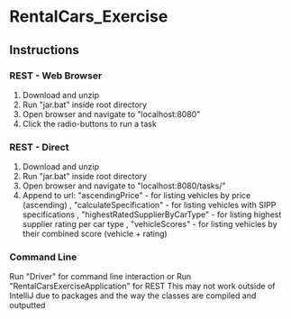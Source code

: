 # RentalCars_Exercise

## Instructions
### REST - Web Browser
1. Download and unzip
2. Run "jar.bat" inside root directory
3. Open browser and navigate to "localhost:8080"
4. Click the radio-buttons to run a task
### REST - Direct
1. Download and unzip
2. Run "jar.bat" inside root directory
3. Open browser and navigate to "localhost:8080/tasks/"
4. Append to url:
"ascendingPrice" - for listing vehicles by price (ascending)
, "calculateSpecification" - for listing vehicles with SIPP specifications
, "highestRatedSupplierByCarType" - for listing highest supplier rating per car type
, "vehicleScores" - for listing vehicles by their combined score (vehicle + rating)

### Command Line  
Run "Driver" for command line interaction or Run "RentalCarsExerciseApplication" for REST
This may not work outside of IntelliJ due to packages and the way the classes are compiled and outputted
